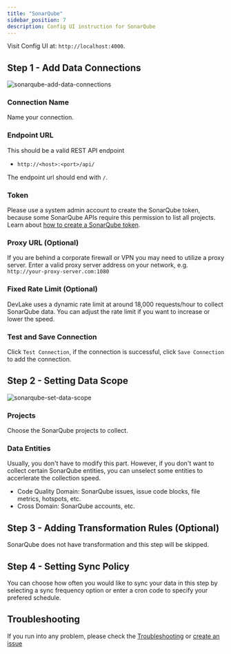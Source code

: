 ```yaml
---
title: "SonarQube"
sidebar_position: 7
description: Config UI instruction for SonarQube
---
```


Visit Config UI at: `http://localhost:4000`.

## Step 1 - Add Data Connections

![sonarqube-add-data-connections](/img/ConfigUI/sonarqube-add-data-connections.png)

### Connection Name

Name your connection.

### Endpoint URL

This should be a valid REST API endpoint

- `http://<host>:<port>/api/`

The endpoint url should end with `/`.

### Token

Please use a system admin account to create the SonarQube token, because some SonarQube APIs require this permission to list all projects. Learn about [how to create a SonarQube token](https://docs.sonarsource.com/sonarqube/8.9/user-guide/user-account/generating-and-using-tokens/#generating-a-token).

### Proxy URL (Optional)

If you are behind a corporate firewall or VPN you may need to utilize a proxy server. Enter a valid proxy server address on your network, e.g. `http://your-proxy-server.com:1080`

### Fixed Rate Limit (Optional)

DevLake uses a dynamic rate limit at around 18,000 requests/hour to collect SonarQube data. You can adjust the rate limit if you want to increase or lower the speed.

### Test and Save Connection

Click `Test Connection`, if the connection is successful, click `Save Connection` to add the connection.

## Step 2 - Setting Data Scope

![sonarqube-set-data-scope](/img/ConfigUI/sonarqube-set-data-scope.png)

### Projects

Choose the SonarQube projects to collect.

### Data Entities

Usually, you don't have to modify this part. However, if you don't want to collect certain SonarQube entities, you can unselect some entities to accerlerate the collection speed.

- Code Quality Domain: SonarQube issues, issue code blocks, file metrics, hotspots, etc.
- Cross Domain: SonarQube accounts, etc.

## Step 3 - Adding Transformation Rules (Optional)
SonarQube does not have transformation and this step will be skipped.

## Step 4 - Setting Sync Policy

You can choose how often you would like to sync your data in this step by selecting a sync frequency option or enter a cron code to specify your prefered schedule.

## Troubleshooting

If you run into any problem, please check the [Troubleshooting](/Troubleshooting/Configuration.md) or [create an issue](https://github.com/apache/incubator-devlake/issues)
